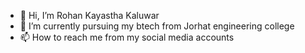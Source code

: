 - 👋 Hi, I’m Rohan Kayastha Kaluwar
- 🌱 I’m currently pursuing my btech from Jorhat engineering college 
- 📫 How to reach me from my social media accounts 

<!---
rohankayastha1/rohankayastha1 is a ✨ special ✨ repository because its `README.md` (this file) appears on your GitHub profile.
You can click the Preview link to take a look at your changes.
--->
